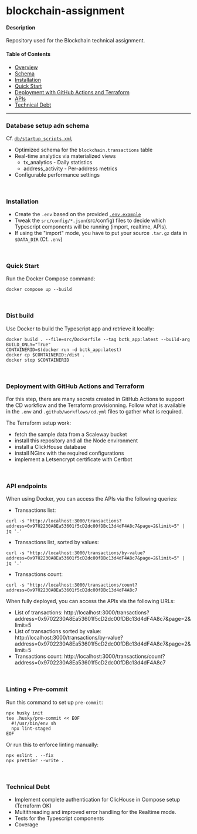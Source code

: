 # blockchain-assignment

#### Description

Repository used for the Blockchain technical assignment.

#### Table of Contents

- [Overview](#overview)
- [Schema](#schema)
- [Installation](#installation)
- [Quick Start](#quick-start)
- [Deployment with GitHub Actions and Terraform](#deployment-with-github-actions-and-terraform)
- [APIs](#apis)
- [Technical Debt](#technical-debt)

<hr>

### Database setup adn schema

Cf. [`db/startup_scripts.xml`](db/startup_scripts.xml)

- Optimized schema for the `blockchain.transactions` table
- Real-time analytics via materialized views
  - tx_analytics - Daily statistics
  - address_activity - Per-address metrics
- Configurable performance settings

<br>

### Installation

- Create the `.env` based on the provided [`.env.example`](.env.example)
- Tweak the `src/config/*.json`(src/config) files to decide which Typescript components will be running (import, realtime, APIs).
- If using the "import" mode, you have to put your source `.tar.gz` data in `$DATA_DIR` (Cf. `.env`)

<br>

### Quick Start

Run the Docker Compose command:

```
docker compose up --build
```

<br>

### Dist build

Use Docker to build the Typescript app and retrieve it locally:

```
docker build . --file=src/Dockerfile --tag bctk_app:latest --build-arg BUILD_ONLY="True"
CONTAINERID=$(docker run -d bctk_app:latest)
docker cp $CONTAINERID:/dist .
docker stop $CONTAINERID
```

<br>

### Deployment with GitHub Actions and Terraform

For this step, there are many secrets created in GitHub Actions
to support the CD workflow and the Terraform provisionning.
Follow what is available in the `.env` and `.github/workflows/cd.yml` files to gather what is required.

The Terraform setup work:

- fetch the sample data from a Scaleway bucket
- install this repository and all the Node environment
- install a ClickHouse database
- install NGinx with the required configurations
- implement a Letsencrypt certificate with Certbot

<br>

### API endpoints

When using Docker, you can access the APIs via the following queries:

- Transactions list:

```
curl -s "http://localhost:3000/transactions?address=0x9702230A8Ea53601f5cD2dc00fDBc13d4dF4A8c7&page=2&limit=5" | jq '.'
```

- Transactions list, sorted by values:

```
curl -s "http://localhost:3000/transactions/by-value?address=0x9702230A8Ea53601f5cD2dc00fDBc13d4dF4A8c7&page=2&limit=5" | jq '.'
```

- Transactions count:

```
curl -s "http://localhost:3000/transactions/count?address=0x9702230A8Ea53601f5cD2dc00fDBc13d4dF4A8c7
```

When fully deployed, you can access the APIs via the following URLs:

- List of transactions: http://localhost:3000/transactions?address=0x9702230A8Ea53601f5cD2dc00fDBc13d4dF4A8c7&page=2&limit=5
- List of transactions sorted by value: http://localhost:3000/transactions/by-value?address=0x9702230A8Ea53601f5cD2dc00fDBc13d4dF4A8c7&page=2&limit=5
- Transactions count: http://localhost:3000/transactions/count?address=0x9702230A8Ea53601f5cD2dc00fDBc13d4dF4A8c7

<br>

### Linting + Pre-commit

Run this command to set up `pre-commit`:

```
npx husky init
tee .husky/pre-commit << EOF
  #!/usr/bin/env sh
  npx lint-staged
EOF
```

Or run this to enforce linting manually:

```
npx eslint . --fix
npx prettier --write .
```

<br>

### Technical Debt

- Implement complete authentication for ClicHouse in Compose setup (Terraform OK)
- Multithreading and improved error handling for the Realtime mode.
- Tests for the Typescript components
- Coverage
